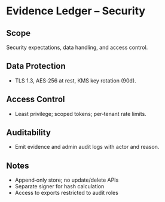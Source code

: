 # Evidence Ledger – Security

## Scope
Security expectations, data handling, and access control.

## Data Protection
- TLS 1.3, AES‑256 at rest, KMS key rotation (90d).

## Access Control
- Least privilege; scoped tokens; per‑tenant rate limits.

## Auditability
- Emit evidence and admin audit logs with actor and reason.

## Notes
- Append‑only store; no update/delete APIs
- Separate signer for hash calculation
- Access to exports restricted to audit roles

